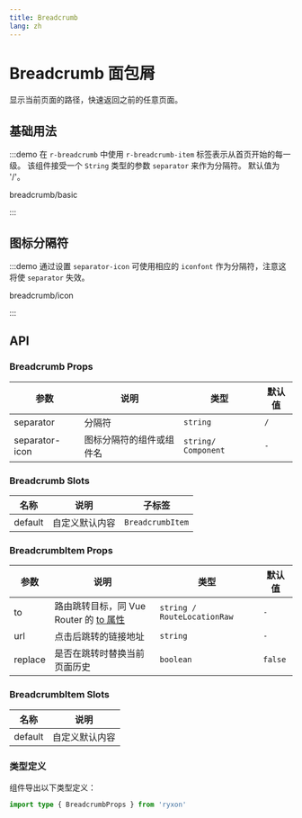 ```yaml
---
title: Breadcrumb
lang: zh
---
```


# Breadcrumb 面包屑

显示当前页面的路径，快速返回之前的任意页面。

## 基础用法

:::demo 在 `r-breadcrumb` 中使用 `r-breadcrumb-item` 标签表示从首页开始的每一级。 该组件接受一个 `String` 类型的参数 `separator` 来作为分隔符。 默认值为 '/'。

breadcrumb/basic

:::

## 图标分隔符

:::demo 通过设置 `separator-icon` 可使用相应的 `iconfont` 作为分隔符，注意这将使 `separator` 失效。

breadcrumb/icon

:::

## API

### Breadcrumb Props

| 参数           | 说明                     | 类型                | 默认值 |
| -------------- | ------------------------ | ------------------- | ------ |
| separator      | 分隔符                   | `string`            | `/`    |
| separator-icon | 图标分隔符的组件或组件名 | `string/ Component` | `-`    |

### Breadcrumb Slots

| 名称    | 说明           | 子标签           |
| ------- | -------------- | ---------------- |
| default | 自定义默认内容 | `BreadcrumbItem` |

### BreadcrumbItem Props

| 参数 | 说明 | 类型 | 默认值 |
| --- | --- | --- | --- |
| to | 路由跳转目标，同 Vue Router 的 [to 属性](https://router.vuejs.org/zh/api/interfaces/RouterLinkProps.html#Properties-to) | `string / RouteLocationRaw` | `-` |
| url | 点击后跳转的链接地址 | `string` | `-` |
| replace | 是否在跳转时替换当前页面历史 | `boolean` | `false` |

### BreadcrumbItem Slots

| 名称    | 说明           |
| ------- | -------------- |
| default | 自定义默认内容 |

### 类型定义

组件导出以下类型定义：

```ts
import type { BreadcrumbProps } from 'ryxon'
```
